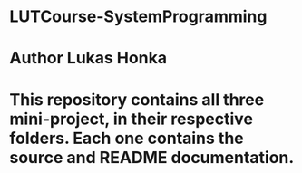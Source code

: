 # LUTCourse-SystemProgramming

# Author Lukas Honka

# This repository contains all three mini-project, in their respective folders. Each one contains the source and README documentation.
